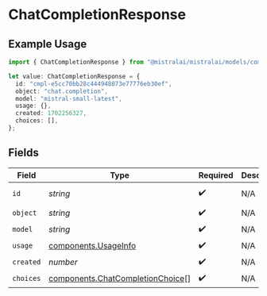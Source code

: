 # ChatCompletionResponse

## Example Usage

```typescript
import { ChatCompletionResponse } from "@mistralai/mistralai/models/components";

let value: ChatCompletionResponse = {
  id: "cmpl-e5cc70bb28c444948073e77776eb30ef",
  object: "chat.completion",
  model: "mistral-small-latest",
  usage: {},
  created: 1702256327,
  choices: [],
};
```

## Fields

| Field                                                                                | Type                                                                                 | Required                                                                             | Description                                                                          | Example                                                                              |
| ------------------------------------------------------------------------------------ | ------------------------------------------------------------------------------------ | ------------------------------------------------------------------------------------ | ------------------------------------------------------------------------------------ | ------------------------------------------------------------------------------------ |
| `id`                                                                                 | *string*                                                                             | :heavy_check_mark:                                                                   | N/A                                                                                  | cmpl-e5cc70bb28c444948073e77776eb30ef                                                |
| `object`                                                                             | *string*                                                                             | :heavy_check_mark:                                                                   | N/A                                                                                  | chat.completion                                                                      |
| `model`                                                                              | *string*                                                                             | :heavy_check_mark:                                                                   | N/A                                                                                  | mistral-small-latest                                                                 |
| `usage`                                                                              | [components.UsageInfo](../../models/components/usageinfo.md)                         | :heavy_check_mark:                                                                   | N/A                                                                                  |                                                                                      |
| `created`                                                                            | *number*                                                                             | :heavy_check_mark:                                                                   | N/A                                                                                  | 1702256327                                                                           |
| `choices`                                                                            | [components.ChatCompletionChoice](../../models/components/chatcompletionchoice.md)[] | :heavy_check_mark:                                                                   | N/A                                                                                  |                                                                                      |